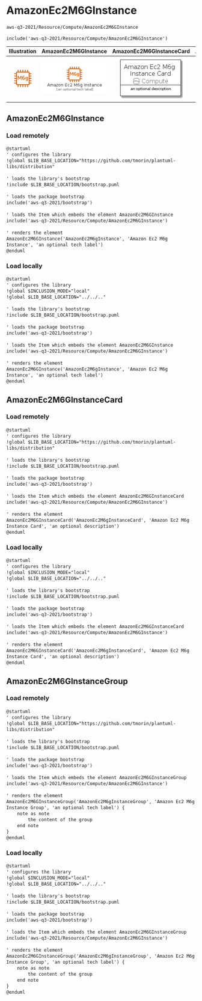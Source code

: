 # AmazonEc2M6GInstance


```text
aws-q3-2021/Resource/Compute/AmazonEc2M6GInstance
```

```text
include('aws-q3-2021/Resource/Compute/AmazonEc2M6GInstance')
```



| Illustration | AmazonEc2M6GInstance | AmazonEc2M6GInstanceCard | AmazonEc2M6GInstanceGroup |
| :---: | :---: | :---: | :---: |
| ![illustration for Illustration](../../../aws-q3-2021/Resource/Compute/AmazonEc2M6GInstance.png) | ![illustration for AmazonEc2M6GInstance](../../../aws-q3-2021/Resource/Compute/AmazonEc2M6GInstance.Local.png) | ![illustration for AmazonEc2M6GInstanceCard](../../../aws-q3-2021/Resource/Compute/AmazonEc2M6GInstanceCard.Local.png) | ![illustration for AmazonEc2M6GInstanceGroup](../../../aws-q3-2021/Resource/Compute/AmazonEc2M6GInstanceGroup.Local.png) |




## AmazonEc2M6GInstance

### Load remotely
```plantuml
@startuml
' configures the library
!global $LIB_BASE_LOCATION="https://github.com/tmorin/plantuml-libs/distribution"

' loads the library's bootstrap
!include $LIB_BASE_LOCATION/bootstrap.puml

' loads the package bootstrap
include('aws-q3-2021/bootstrap')

' loads the Item which embeds the element AmazonEc2M6GInstance
include('aws-q3-2021/Resource/Compute/AmazonEc2M6GInstance')

' renders the element
AmazonEc2M6GInstance('AmazonEc2M6gInstance', 'Amazon Ec2 M6g Instance', 'an optional tech label')
@enduml
```

### Load locally
```plantuml
@startuml
' configures the library
!global $INCLUSION_MODE="local"
!global $LIB_BASE_LOCATION="../../.."

' loads the library's bootstrap
!include $LIB_BASE_LOCATION/bootstrap.puml

' loads the package bootstrap
include('aws-q3-2021/bootstrap')

' loads the Item which embeds the element AmazonEc2M6GInstance
include('aws-q3-2021/Resource/Compute/AmazonEc2M6GInstance')

' renders the element
AmazonEc2M6GInstance('AmazonEc2M6gInstance', 'Amazon Ec2 M6g Instance', 'an optional tech label')
@enduml
```

## AmazonEc2M6GInstanceCard

### Load remotely
```plantuml
@startuml
' configures the library
!global $LIB_BASE_LOCATION="https://github.com/tmorin/plantuml-libs/distribution"

' loads the library's bootstrap
!include $LIB_BASE_LOCATION/bootstrap.puml

' loads the package bootstrap
include('aws-q3-2021/bootstrap')

' loads the Item which embeds the element AmazonEc2M6GInstanceCard
include('aws-q3-2021/Resource/Compute/AmazonEc2M6GInstance')

' renders the element
AmazonEc2M6GInstanceCard('AmazonEc2M6gInstanceCard', 'Amazon Ec2 M6g Instance Card', 'an optional description')
@enduml
```

### Load locally
```plantuml
@startuml
' configures the library
!global $INCLUSION_MODE="local"
!global $LIB_BASE_LOCATION="../../.."

' loads the library's bootstrap
!include $LIB_BASE_LOCATION/bootstrap.puml

' loads the package bootstrap
include('aws-q3-2021/bootstrap')

' loads the Item which embeds the element AmazonEc2M6GInstanceCard
include('aws-q3-2021/Resource/Compute/AmazonEc2M6GInstance')

' renders the element
AmazonEc2M6GInstanceCard('AmazonEc2M6gInstanceCard', 'Amazon Ec2 M6g Instance Card', 'an optional description')
@enduml
```

## AmazonEc2M6GInstanceGroup

### Load remotely
```plantuml
@startuml
' configures the library
!global $LIB_BASE_LOCATION="https://github.com/tmorin/plantuml-libs/distribution"

' loads the library's bootstrap
!include $LIB_BASE_LOCATION/bootstrap.puml

' loads the package bootstrap
include('aws-q3-2021/bootstrap')

' loads the Item which embeds the element AmazonEc2M6GInstanceGroup
include('aws-q3-2021/Resource/Compute/AmazonEc2M6GInstance')

' renders the element
AmazonEc2M6GInstanceGroup('AmazonEc2M6gInstanceGroup', 'Amazon Ec2 M6g Instance Group', 'an optional tech label') {
    note as note
        the content of the group
    end note
}
@enduml
```

### Load locally
```plantuml
@startuml
' configures the library
!global $INCLUSION_MODE="local"
!global $LIB_BASE_LOCATION="../../.."

' loads the library's bootstrap
!include $LIB_BASE_LOCATION/bootstrap.puml

' loads the package bootstrap
include('aws-q3-2021/bootstrap')

' loads the Item which embeds the element AmazonEc2M6GInstanceGroup
include('aws-q3-2021/Resource/Compute/AmazonEc2M6GInstance')

' renders the element
AmazonEc2M6GInstanceGroup('AmazonEc2M6gInstanceGroup', 'Amazon Ec2 M6g Instance Group', 'an optional tech label') {
    note as note
        the content of the group
    end note
}
@enduml
```

